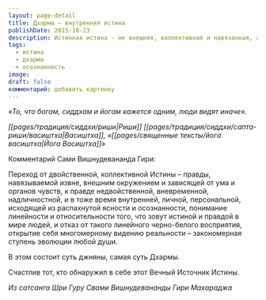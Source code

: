 ```yaml
---
layout: page-detail
title: Дхарма – внутренняя истина
publishDate: 2015-10-23
description: Истинная истина - не внешняя, коллективная и навязанная, а внутренняя, недвойственная, надличностная. Путь джняны - это переход от линейного, дуального восприятия к многомерному видению, когда истина раскрывается как личный опыт ясности и осознанности, а не как набор внешних правил. Это и есть суть Дхармы и духовной зрелости.
tags:
  - истина
  - дхарма
  - осознанность
image: 
draft: false
комментарий: добавить картинку
---
```


_«То, что богам, сиддхам и йогам кажется одним, люди видят иначе»._

_[[pages/традиция/сиддхи/риши|Риши]] [[pages/традиция/сиддхи/сапта-риши/васиштха|Васиштха]], «[[pages/священные тексты/йога васиштха|Йога Васиштха]]»_

Комментарий Сами Вишнудевананда Гири:

Переход от двойственной, коллективной Истины – правды, навязываемой извне, внешним окружением и зависящей от ума и органов чувств, к правде недвойственной, вневременной, надличностной, и в тоже время внутренней, личной, персональной, исходящей из распахнутой ясности и осознанности, понимание линейности и относительности того, что зовут истиной и правдой в мире людей, и отказ от такого линейного черно-белого восприятия, открытие себя многомерному видению реальности – закономерная ступень эволюции любой души.

В этом состоит суть джняны, самая суть Дхармы.

Счастлив тот, кто обнаружил в себе этот Вечный Источник Истины.

*Из сатсанга Шри Гуру Свами Вишнудевананды Гири Махараджа*

